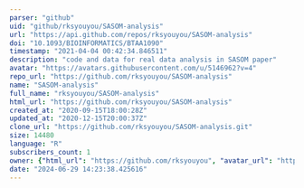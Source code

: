 ```yaml
---
parser: "github"
uid: "github/rksyouyou/SASOM-analysis"
url: "https://api.github.com/repos/rksyouyou/SASOM-analysis"
doi: "10.1093/BIOINFORMATICS/BTAA1090"
timestamp: "2021-04-04 00:42:34.846511"
description: "code and data for real data analysis in SASOM paper"
avatar: "https://avatars.githubusercontent.com/u/5146962?v=4"
repo_url: "https://github.com/rksyouyou/SASOM-analysis"
name: "SASOM-analysis"
full_name: "rksyouyou/SASOM-analysis"
html_url: "https://github.com/rksyouyou/SASOM-analysis"
created_at: "2020-09-15T18:00:28Z"
updated_at: "2020-12-15T20:00:37Z"
clone_url: "https://github.com/rksyouyou/SASOM-analysis.git"
size: 14480
language: "R"
subscribers_count: 1
owner: {"html_url": "https://github.com/rksyouyou", "avatar_url": "https://avatars.githubusercontent.com/u/5146962?v=4", "login": "rksyouyou", "type": "User"}
date: "2024-06-29 14:23:38.425616"
---
```

